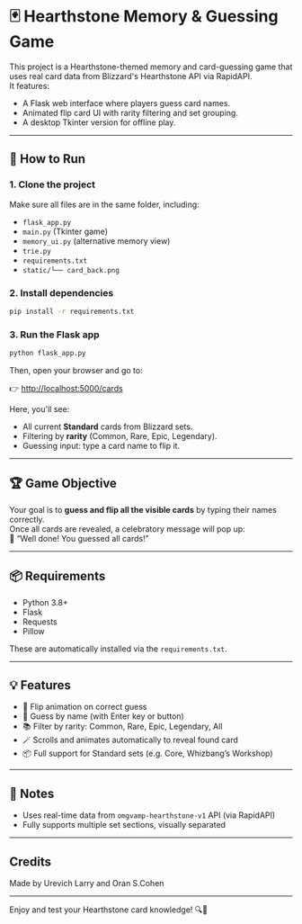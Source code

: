 # 🃏 Hearthstone Memory & Guessing Game

This project is a Hearthstone-themed memory and card-guessing game that uses real card data from Blizzard's Hearthstone API via RapidAPI.  
It features:
- A Flask web interface where players guess card names.
- Animated flip card UI with rarity filtering and set grouping.
- A desktop Tkinter version for offline play.

---

## 🚀 How to Run

### 1. Clone the project

Make sure all files are in the same folder, including:
- `flask_app.py`
- `main.py` (Tkinter game)
- `memory_ui.py` (alternative memory view)
- `trie.py`
- `requirements.txt`
- `static/└── card_back.png`

### 2. Install dependencies

```bash
pip install -r requirements.txt
```

### 3. Run the Flask app

```bash
python flask_app.py
```

Then, open your browser and go to:

👉 [http://localhost:5000/cards](http://localhost:5000/cards)

Here, you'll see:
- All current **Standard** cards from Blizzard sets.
- Filtering by **rarity** (Common, Rare, Epic, Legendary).
- Guessing input: type a card name to flip it.

---

## 🏆 Game Objective

Your goal is to **guess and flip all the visible cards** by typing their names correctly.  
Once all cards are revealed, a celebratory message will pop up:  
🎉 “Well done! You guessed all cards!”

---

## 📦 Requirements

- Python 3.8+
- Flask
- Requests
- Pillow

These are automatically installed via the `requirements.txt`.

---

## 💡 Features

- 🔁 Flip animation on correct guess
- 🔎 Guess by name (with Enter key or button)
- 📚 Filter by rarity: Common, Rare, Epic, Legendary, All
- 🪄 Scrolls and animates automatically to reveal found card
- 📦 Full support for Standard sets (e.g. Core, Whizbang’s Workshop)

---

## 💬 Notes

- Uses real-time data from `omgvamp-hearthstone-v1` API (via RapidAPI)
- Fully supports multiple set sections, visually separated

---


## Credits

Made by Urevich Larry and Oran S.Cohen

---

Enjoy and test your Hearthstone card knowledge! 🔍🧠